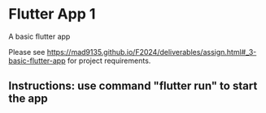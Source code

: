 # Flutter App 1

A basic flutter app

Please see https://mad9135.github.io/F2024/deliverables/assign.html#_3-basic-flutter-app for project requirements.

## Instructions: use command "flutter run" to start the app
